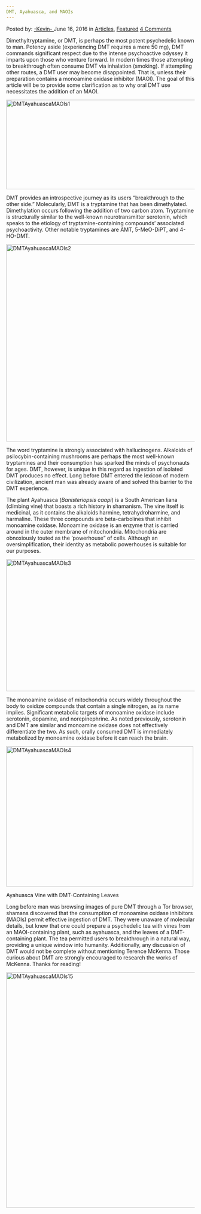 ```yaml
---
DMT, Ayahuasca, and MAOIs
---
```

<article class="post-listing post-14492 post type-post status-publish format-standard has-post-thumbnail hentry category-articles category-deepdot-news tag-ayahuasca tag-dmt tag-maois">
    <div class="post-inner">
    <p class="post-meta">
    <span>Posted by: <a href="https://www.deepdotweb.com/author/kevin/" title="">-Kevin- </a></span>
    <span>June 16, 2016</span>
    <span>in <a href="https://www.deepdotweb.com/category/articles/" rel="category tag">Articles</a>, <a href="https://www.deepdotweb.com/category/deepdot-news/" rel="category tag">Featured</a></span>
    <span><a href="https://www.deepdotweb.com/2016/06/16/dmt-ayahuasca-maois/#comments">4 Comments</a></span>
    </p>
    <div class="clear"></div>
    <div class="entry">
    <p>Dimethyltryptamine, or DMT, is perhaps the most potent psychedelic known to man. Potency aside (experiencing DMT requires a mere 50 mg), DMT commands significant respect due to the intense psychoactive odyssey it imparts upon those who venture forward. In modern times those attempting to breakthrough often consume DMT via inhalation (smoking). If attempting other routes, a DMT user may become disappointed. That is, unless their preparation contains a monoamine oxidase inhibitor (MAOI). The goal of this article will be to provide some clarification as to why oral DMT use necessitates the addition of an MAOI.</p>
    <p><a href="https://www.deepdotweb.com/wp-content/uploads/2016/06/DMTAyahuascaMAOIs1.png"><img class="aligncenter size-full wp-image-14495" src="https://www.deepdotweb.com/wp-content/uploads/2016/06/DMTAyahuascaMAOIs1.png" alt="DMTAyahuascaMAOIs1" width="826" height="239" srcset="https://www.deepdotweb.com/wp-content/uploads/2016/06/DMTAyahuascaMAOIs1.png 826w, https://www.deepdotweb.com/wp-content/uploads/2016/06/DMTAyahuascaMAOIs1-300x87.png 300w" sizes="(max-width: 826px) 100vw, 826px"/></a></p>
    <p>DMT provides an introspective journey as its users “breakthrough to the other side.” Molecularly, DMT is a tryptamine that has been dimethylated. Dimethylation occurs following the addition of two carbon atom. Tryptamine is structurally similar to the well-known neurotransmitter serotonin, which speaks to the etiology of tryptamine-containing compounds’ associated psychoactivity. Other notable tryptamines are AMT, 5-MeO-DiPT, and 4-HO-DMT.</p>
    <p><a href="https://www.deepdotweb.com/wp-content/uploads/2016/06/DMTAyahuascaMAOIs2.jpg"><img class="aligncenter size-full wp-image-14496" src="https://www.deepdotweb.com/wp-content/uploads/2016/06/DMTAyahuascaMAOIs2.jpg" alt="DMTAyahuascaMAOIs2" width="642" height="527" srcset="https://www.deepdotweb.com/wp-content/uploads/2016/06/DMTAyahuascaMAOIs2.jpg 642w, https://www.deepdotweb.com/wp-content/uploads/2016/06/DMTAyahuascaMAOIs2-300x246.jpg 300w" sizes="(max-width: 642px) 100vw, 642px"/></a></p>
    <p>The word tryptamine is strongly associated with hallucinogens. Alkaloids of psilocybin-containing mushrooms are perhaps the most well-known tryptamines and their consumption has sparked the minds of psychonauts for ages. DMT, however, is unique in this regard as ingestion of isolated DMT produces no effect. Long before DMT entered the lexicon of modern civilization, ancient man was already aware of and solved this barrier to the DMT experience.</p>
    <p>The plant Ayahuasca (<em>Banisteriopsis caapi</em>) is a South American liana (climbing vine) that boasts a rich history in shamanism. The vine itself is medicinal, as it contains the alkaloids harmine, tetrahydroharmine, and harmaline. These three compounds are beta-carbolines that inhibit monoamine oxidase. Monoamine oxidase is an enzyme that is carried around in the outer membrane of mitochondria. Mitochondria are obnoxiously touted as the ‘powerhouse” of cells. Although an oversimplification, their identity as metabolic powerhouses is suitable for our purposes.</p>
    <p><a href="https://www.deepdotweb.com/wp-content/uploads/2016/06/DMTAyahuascaMAOIs3.png"><img class="aligncenter size-full wp-image-14497" src="https://www.deepdotweb.com/wp-content/uploads/2016/06/DMTAyahuascaMAOIs3.png" alt="DMTAyahuascaMAOIs3" width="922" height="353" srcset="https://www.deepdotweb.com/wp-content/uploads/2016/06/DMTAyahuascaMAOIs3.png 922w, https://www.deepdotweb.com/wp-content/uploads/2016/06/DMTAyahuascaMAOIs3-300x115.png 300w" sizes="(max-width: 922px) 100vw, 922px"/></a></p>
    <p>The monoamine oxidase of mitochondria occurs widely throughout the body to oxidize compounds that contain a single nitrogen, as its name implies. Significant metabolic targets of monoamine oxidase include serotonin, dopamine, and norepinephrine. As noted previously, serotonin and DMT are similar and monoamine oxidase does not effectively differentiate the two. As such, orally consumed DMT is immediately metabolized by monoamine oxidase before it can reach the brain.</p>
    <div id="attachment_14498" style="width: 510px" class="wp-caption aligncenter"><a href="https://www.deepdotweb.com/wp-content/uploads/2016/06/DMTAyahuascaMAOIs4.jpg"><img class="wp-image-14498 size-full" src="https://www.deepdotweb.com/wp-content/uploads/2016/06/DMTAyahuascaMAOIs4.jpg" alt="DMTAyahuascaMAOIs4" width="500" height="375" srcset="https://www.deepdotweb.com/wp-content/uploads/2016/06/DMTAyahuascaMAOIs4.jpg 500w, https://www.deepdotweb.com/wp-content/uploads/2016/06/DMTAyahuascaMAOIs4-300x225.jpg 300w" sizes="(max-width: 500px) 100vw, 500px"/></a><p class="wp-caption-text">Ayahuasca Vine with DMT-Containing Leaves</p></div>
    <p>Long before man was browsing images of pure DMT through a Tor browser, shamans discovered that the consumption of monoamine oxidase inhibitors (MAOIs) permit effective ingestion of DMT. They were unaware of molecular details, but knew that one could prepare a psychedelic tea with vines from an MAOI-containing plant, such as ayahuasca, and the leaves of a DMT-containing plant. The tea permitted users to breakthrough in a natural way, providing a unique window into humanity. Additionally, any discussion of DMT would not be complete without mentioning Terence McKenna. Those curious about DMT are strongly encouraged to research the works of McKenna. Thanks for reading!</p>
    <p><a href="https://www.deepdotweb.com/wp-content/uploads/2016/06/DMTAyahuascaMAOIs15.jpg"><img class="aligncenter wp-image-14499" src="https://www.deepdotweb.com/wp-content/uploads/2016/06/DMTAyahuascaMAOIs15.jpg" alt="DMTAyahuascaMAOIs15" width="792" height="629" srcset="https://www.deepdotweb.com/wp-content/uploads/2016/06/DMTAyahuascaMAOIs15.jpg 1280w, https://www.deepdotweb.com/wp-content/uploads/2016/06/DMTAyahuascaMAOIs15-300x238.jpg 300w, https://www.deepdotweb.com/wp-content/uploads/2016/06/DMTAyahuascaMAOIs15-1024x814.jpg 1024w" sizes="(max-width: 792px) 100vw, 792px"/></a></p>
    </div>
    <span style="display:none"><a href="https://www.deepdotweb.com/tag/ayahuasca/" rel="tag">ayahuasca</a> <a href="https://www.deepdotweb.com/tag/dmt/" rel="tag">dmt</a> <a href="https://www.deepdotweb.com/tag/maois/" rel="tag">maois</a></span> <span style="display:none" class="updated">2016-06-16</span>
    <div style="display:none" class="vcard author" itemprop="author" itemscope itemtype="http://schema.org/Person"><strong class="fn" itemprop="name"><a href="https://www.deepdotweb.com/author/kevin/" title="Posts by -Kevin-" rel="author">-Kevin-</a></strong></div>
    </div>
</article>

